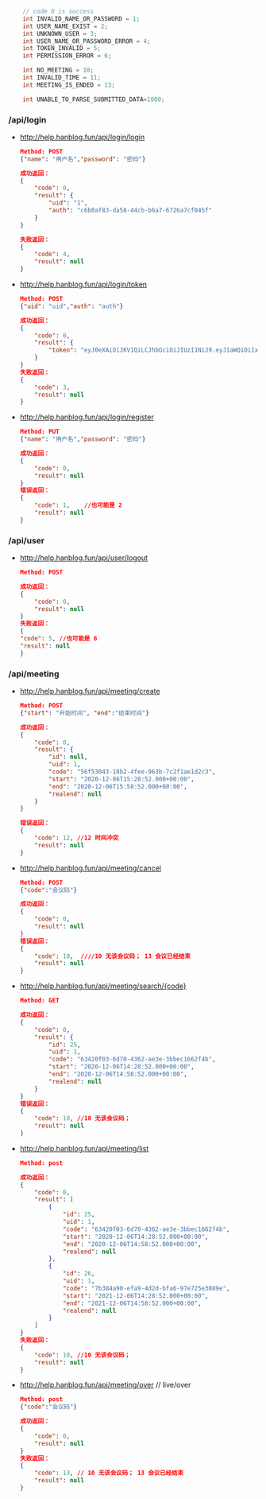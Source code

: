 ~~~java
    // code 0 is success
    int INVALID_NAME_OR_PASSWORD = 1;
    int USER_NAME_EXIST = 2;
    int UNKNOWN_USER = 3;
    int USER_NAME_OR_PASSWORD_ERROR = 4;
    int TOKEN_INVALID = 5;
    int PERMISSION_ERROR = 6;

    int NO_MEETING = 10;
    int INVALID_TIME = 11;
    int MEETING_IS_ENDED = 13;

    int UNABLE_TO_PARSE_SUBMITTED_DATA=1000;
~~~

### /api/login

- http://help.hanblog.fun/api/login/login

  ~~~json
  Method: POST
  {"name": "用户名","password": "密码"}
  
  成功返回：
  {
      "code": 0,
      "result": {
          "uid": "1",
          "auth": "c6b0af83-da58-44cb-b6a7-6726a7cf045f"
      }
  }
  
  失败返回：
  {
      "code": 4,
      "result": null
  }
  
  
  ~~~

- http://help.hanblog.fun/api/login/token

  ~~~json
  Method: POST
  {"uid": "uid","auth": "auth"}
  
  成功返回：
  {
      "code": 0,
      "result": {
          "token": "eyJ0eXAiOiJKV1QiLCJhbGciOiJIUzI1NiJ9.eyJ1aWQiOiIxIiwiZXhwIjoxNjA3MDAwMTgwfQ.QMzGxXvny_boD2Jc3zvHEpLuqukxZj-A1pZrR2o4peM"
      }
  }
  失败返回：
  {
      "code": 3,
      "result": null
  }
  
  
  ~~~

- http://help.hanblog.fun/api/login/register

  ~~~json
  Method: PUT
  {"name": "用户名","password": "密码"}
  
  成功返回：
  {
      "code": 0,
      "result": null
  }
  错误返回：
  {
      "code": 1,	//也可能是 2
      "result": null
  }
  ~~~



### /api/user

- http://help.hanblog.fun/api/user/logout

  ~~~json
  Method: POST
  
  成功返回：
  {
      "code": 0,
      "result": null
  }
  失败返回：
  {
  "code": 5, //也可能是 6
  "result": null
  }
  ~~~


### /api/meeting

- http://help.hanblog.fun/api/meeting/create

  ~~~json
  Method: POST
  {"start": "开始时间", "end":"结束时间"}
  
  成功返回：
  {
      "code": 0,
      "result": {
          "id": null,
          "uid": 1,
          "code": "56f53043-18b2-4fee-963b-7c2f1ae1d2c3",
          "start": "2020-12-06T15:28:52.000+00:00",
          "end": "2020-12-06T15:58:52.000+00:00",
          "realend": null
      }
  }
  
  错误返回：
  {
      "code": 12, //12 时间冲突
      "result": null
  }
  ~~~
  
- http://help.hanblog.fun/api/meeting/cancel

  ~~~json
  Method: POST
  {"code":"会议码"}
  
  成功返回：
  {
      "code": 0,
      "result": null
  }
  错误返回：
  {
      "code": 10,  ////10 无该会议码； 13 会议已经结束
      "result": null
  }
  ~~~
  
- http://help.hanblog.fun/api/meeting/search/{code}

  ~~~json
  Method: GET
  
  成功返回：
  {
      "code": 0,
      "result": {
          "id": 25,
          "uid": 1,
          "code": "63420f03-6d70-4362-ae3e-3bbec1662f4b",
          "start": "2020-12-06T14:28:52.000+00:00",
          "end": "2020-12-06T14:58:52.000+00:00",
          "realend": null
      }
  }
  错误返回：
  {
      "code": 10, //10 无该会议码；
      "result": null
  }
  
  ~~~

- http://help.hanblog.fun/api/meeting/list

  ~~~json
  Method: post
  
  成功返回：
  {
      "code": 0,
      "result": [
          {
              "id": 25,
              "uid": 1,
              "code": "63420f03-6d70-4362-ae3e-3bbec1662f4b",
              "start": "2020-12-06T14:28:52.000+00:00",
              "end": "2020-12-06T14:58:52.000+00:00",
              "realend": null
          },
          {
              "id": 26,
              "uid": 1,
              "code": "7b384a90-efa9-4d2d-bfa6-97e725e3089e",
              "start": "2021-12-06T14:28:52.000+00:00",
              "end": "2021-12-06T14:58:52.000+00:00",
              "realend": null
          }
      ]
  }
  失败返回：
  {
      "code": 10, //10 无该会议码；
      "result": null
  }
  
  ~~~

- http://help.hanblog.fun/api/meeting/over  // live/over

  ~~~json
  Method: post
  {"code":"会议码"}
  
  成功返回：
  {
      "code": 0,
      "result": null
  }
  失败返回：
  {
      "code": 13, // 10 无该会议码； 13 会议已经结束
      "result": null
  }
  
  ~~~

  

